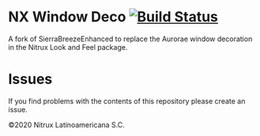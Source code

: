 # NX Window Deco [![Build Status](https://travis-ci.org/nx-desktop/nx-window-deco.svg?branch=master)](https://travis-ci.org/nx-desktop/nx-window-deco)

A fork of SierraBreezeEnhanced to replace the Aurorae window decoration in the Nitrux Look and Feel package.

# Issues
If you find problems with the contents of this repository please create an issue.

©2020 Nitrux Latinoamericana S.C.
